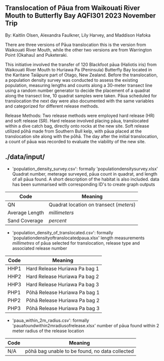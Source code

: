 ## Translocation of Pāua from Waikouati River Mouth to Butterfly Bay AQFI301 2023 November Trip

By: Kaitlin Olsen, Alexandra Faulkner, Lily Harvey, and Maddison Hafoka 

There are three versions of Pāua translocation this is the version from Waikouati River Mouth, while the other two versions are from Warrington Point (Okahau) and Puketeraki. 

This initiative involved the transfer of 120 Blackfoot pāua (Haliotis iris) from Waikouati River Mouth to Huriawa Pa (Peninsula) Butterfly Bay located in the Karitane Taiāpure part of Otago, New Zealand. Before the translocation, a population density survey was conducted to assess the existing population, measuring lengths and counts along a 30-meter transect line using a random number generator to decide the placement of a quadrat along the transect line, 10 quadrat samples were taken. Pāua scheduled for translocation the next day were also documented with the same variables and categorized for different release methods.

Release Methods:
Two release methods were employed hard release (HR) and soft release (SR). Hard release involved placing pāua, translocated within a dive catch bag, directly onto rocks at the new site. Soft release utilized pōhā made from Southern Bull kelp, with pāua placed at the translocation site along with the pōhā. The day after the initial translocation, a count of pāua was recorded to evaluate the viability of the new site.

## ./data/input/
- 'population_density_survey.csv': formally 'populationdensitysurvey.xlsx' Quadrat number, meterage surveyed, pāua count in quadrat, and length of all pāua found. A short description of the habitat is also included. data has been summarised with corresponding ID's to create graph outputs

| Code         | Meaning                           |
|--------------|-----------------------------------|
| QN | Quadrat location on transect  (*meters*) |
| Average Length  | *millimeters*              |
| Sand Coverage   | *percent*          |

- 'population_density_of_translocated.csv': formally 'populationdensityoftranslocatedpaua.xlsx' length measurements *millimetres* of pāua selected for translocation, release type and associated release number

| Code         | Meaning                           |
|--------------|-----------------------------------|
| HHP1 | Hard Release Huriawa Pa bag 1 |
| HHP2 | Hard Release Huriawa Pa bag 2             |
| HHP3 | Hard Release Huriawa Pa bag 3          |
|PHP1  | Pōhā Release Huriawa Pa bag 1|
|PHP2| Pōhā Release Huriawa Pa bag 2|
|PHP3|Pōhā Release Huriawa Pa bag 3|

- 'paua_within_2m_radius.csv': formally 'pauafoundwithin2mradiusofrelease.xlsx' number of pāua found within 2 meter radius of the release location

| Code         | Meaning                           |
|--------------|-----------------------------------|
| N/A | pōhā bag unable to be found, no data collected  |
